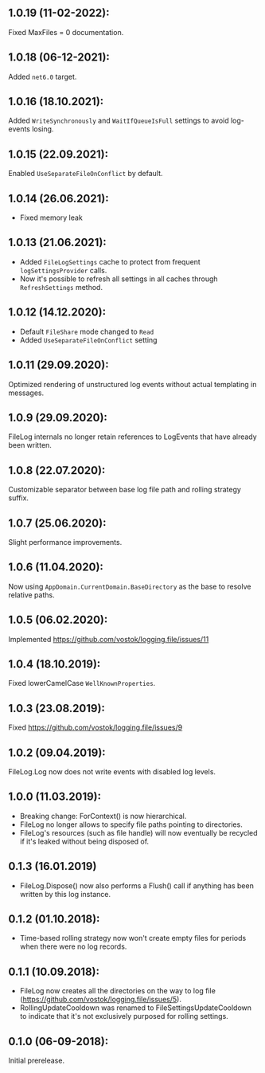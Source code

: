 ## 1.0.19 (11-02-2022):

Fixed MaxFiles = 0 documentation.

## 1.0.18 (06-12-2021):

Added `net6.0` target.

## 1.0.16 (18.10.2021):

Added `WriteSynchronously` and `WaitIfQueueIsFull` settings to avoid log-events losing.

## 1.0.15 (22.09.2021):

Enabled `UseSeparateFileOnConflict` by default.

## 1.0.14 (26.06.2021):

- Fixed memory leak

## 1.0.13 (21.06.2021):

- Added `FileLogSettings` cache to protect from frequent `logSettingsProvider` calls.
- Now it's possible to refresh all settings in all caches through `RefreshSettings` method.

## 1.0.12 (14.12.2020):

- Default `FileShare` mode changed to `Read`
- Added `UseSeparateFileOnConflict` setting


## 1.0.11 (29.09.2020):

Optimized rendering of unstructured log events without actual templating in messages.

## 1.0.9 (29.09.2020):

FileLog internals no longer retain references to LogEvents that have already been written.

## 1.0.8 (22.07.2020):

Customizable separator between base log file path and rolling strategy suffix.

## 1.0.7 (25.06.2020):

Slight performance improvements.

## 1.0.6 (11.04.2020):

Now using `AppDomain.CurrentDomain.BaseDirectory` as the base to resolve relative paths.

## 1.0.5 (06.02.2020):

Implemented https://github.com/vostok/logging.file/issues/11

## 1.0.4 (18.10.2019):

Fixed lowerCamelCase `WellKnownProperties`.

## 1.0.3 (23.08.2019):

Fixed https://github.com/vostok/logging.file/issues/9

## 1.0.2 (09.04.2019):

FileLog.Log now does not write events with disabled log levels.

## 1.0.0 (11.03.2019):

* Breaking change: ForContext() is now hierarchical.
* FileLog no longer allows to specify file paths pointing to directories.
* FileLog's resources (such as file handle) will now eventually be recycled if it's leaked without being disposed of.

## 0.1.3 (16.01.2019)

* FileLog.Dispose() now also performs a Flush() call if anything has been written by this log instance.

## 0.1.2 (01.10.2018):

* Time-based rolling strategy now won't create empty files for periods when there were no log records.

## 0.1.1 (10.09.2018):

* FileLog now creates all the directories on the way to log file (https://github.com/vostok/logging.file/issues/5).
* RollingUpdateCooldown was renamed to FileSettingsUpdateCooldown to indicate that it's not exclusively purposed for rolling settings.

## 0.1.0 (06-09-2018): 

Initial prerelease.
